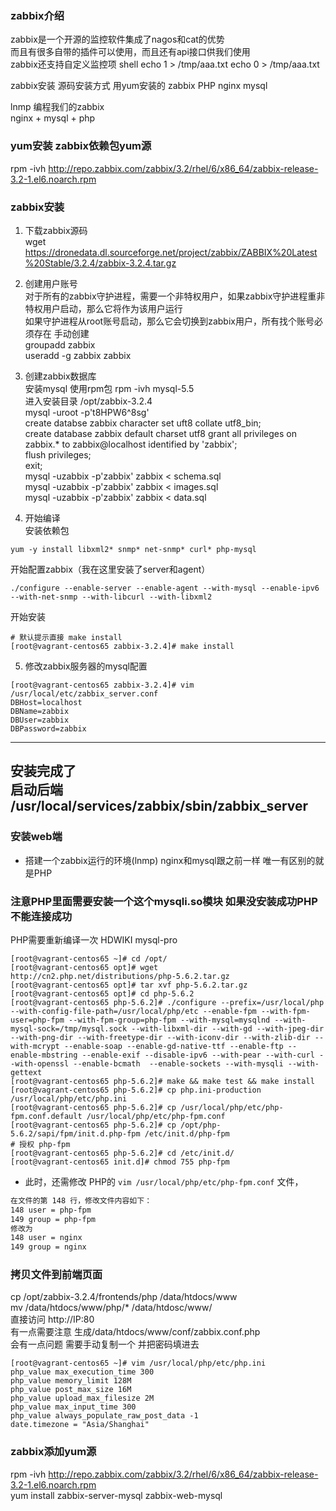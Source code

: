 ### zabbix介绍  
zabbix是一个开源的监控软件集成了nagos和cat的优势  
而且有很多自带的插件可以使用，而且还有api接口供我们使用  
zabbix还支持自定义监控项   shell echo 1 > /tmp/aaa.txt    echo 0 > /tmp/aaa.txt 

zabbix安装  源码安装方式
用yum安装的   zabbix  PHP nginx mysql 

lnmp 编程我们的zabbix   
nginx + mysql +  php  
### yum安装 zabbix依赖包yum源
rpm -ivh http://repo.zabbix.com/zabbix/3.2/rhel/6/x86_64/zabbix-release-3.2-1.el6.noarch.rpm  
### zabbix安装  
1. 下载zabbix源码  
wget https://dronedata.dl.sourceforge.net/project/zabbix/ZABBIX%20Latest%20Stable/3.2.4/zabbix-3.2.4.tar.gz  
2. 创建用户账号  
对于所有的zabbix守护进程，需要一个非特权用户，如果zabbix守护进程重非特权用户启动，那么它将作为该用户运行  
如果守护进程从root账号启动，那么它会切换到zabbix用户，所有找个账号必须存在 手动创建  
groupadd zabbix  
useradd -g zabbix zabbix  
3. 创建zabbix数据库  
安装mysql 使用rpm包 rpm -ivh mysql-5.5  
进入安装目录 /opt/zabbix-3.2.4  
mysql -uroot -p't8HPW6^8sg'  
create databse zabbix character set uft8 collate utf8_bin;  
create database zabbix default charset utf8
grant all privileges on zabbix.* to zabbix@localhost identified by 'zabbix';  
flush privileges;  
exit;  
mysql -uzabbix -p'zabbix' zabbix < schema.sql  
mysql -uzabbix -p'zabbix' zabbix < images.sql  
mysql -uzabbix -p'zabbix' zabbix < data.sql  
  
  
4. 开始编译  
安装依赖包  
```
yum -y install libxml2* snmp* net-snmp* curl* php-mysql  
```
开始配置zabbix（我在这里安装了server和agent）
```
./configure --enable-server --enable-agent --with-mysql --enable-ipv6 --with-net-snmp --with-libcurl --with-libxml2
```
开始安装
```
# 默认提示直接 make install
[root@vagrant-centos65 zabbix-3.2.4]# make install
```
5. 修改zabbix服务器的mysql配置
```shell
[root@vagrant-centos65 zabbix-3.2.4]# vim /usr/local/etc/zabbix_server.conf
DBHost=localhost
DBName=zabbix
DBUser=zabbix
DBPassword=zabbix
```

---  
安装完成了  
启动后端  
/usr/local/services/zabbix/sbin/zabbix_server  
---  
### 安装web端  
* 搭建一个zabbix运行的环境(lnmp)
nginx和mysql跟之前一样  唯一有区别的就是PHP

### 注意PHP里面需要安装一个这个mysqli.so模块   如果没安装成功PHP不能连接成功
PHP需要重新编译一次   HDWIKI    mysql-pro
```
[root@vagrant-centos65 ~]# cd /opt/
[root@vagrant-centos65 opt]# wget  http://cn2.php.net/distributions/php-5.6.2.tar.gz
[root@vagrant-centos65 opt]# tar xvf php-5.6.2.tar.gz
[root@vagrant-centos65 opt]# cd php-5.6.2
[root@vagrant-centos65 php-5.6.2]# ./configure --prefix=/usr/local/php --with-config-file-path=/usr/local/php/etc --enable-fpm --with-fpm-user=php-fpm --with-fpm-group=php-fpm --with-mysql=mysqlnd --with-mysql-sock=/tmp/mysql.sock --with-libxml-dir --with-gd --with-jpeg-dir --with-png-dir --with-freetype-dir --with-iconv-dir --with-zlib-dir --with-mcrypt --enable-soap --enable-gd-native-ttf --enable-ftp --enable-mbstring --enable-exif --disable-ipv6 --with-pear --with-curl --with-openssl --enable-bcmath  --enable-sockets --with-mysqli --with-gettext
[root@vagrant-centos65 php-5.6.2]# make && make test && make install
[root@vagrant-centos65 php-5.6.2]# cp php.ini-production /usr/local/php/etc/php.ini
[root@vagrant-centos65 php-5.6.2]# cp /usr/local/php/etc/php-fpm.conf.default /usr/local/php/etc/php-fpm.conf
[root@vagrant-centos65 php-5.6.2]# cp /opt/php-5.6.2/sapi/fpm/init.d.php-fpm /etc/init.d/php-fpm
# 授权 php-fpm
[root@vagrant-centos65 php-5.6.2]# cd /etc/init.d/
[root@vagrant-centos65 init.d]# chmod 755 php-fpm
```
* 此时，还需修改 PHP的 `vim /usr/local/php/etc/php-fpm.conf` 文件，
```txt
在文件的第 148 行，修改文件内容如下：
148 user = php-fpm
149 group = php-fpm
修改为
148 user = nginx
149 group = nginx
```
### 拷贝文件到前端页面
cp /opt/zabbix-3.2.4/frontends/php /data/htdocs/www  
mv /data/htdocs/www/php/* /data/htdosc/www/  
直接访问 http://IP:80  
有一点需要注意 生成/data/htdocs/www/conf/zabbix.conf.php  
会有一点问题 需要手动复制一个 并把密码填进去  
```
[root@vagrant-centos65 ~]# vim /usr/local/php/etc/php.ini 
php_value max_execution_time 300
php_value memory_limit 128M
php_value post_max_size 16M
php_value upload_max_filesize 2M
php_value max_input_time 300
php_value always_populate_raw_post_data -1
date.timezone = "Asia/Shanghai"
```
  
  
### zabbix添加yum源  
rpm -ivh http://repo.zabbix.com/zabbix/3.2/rhel/6/x86_64/zabbix-release-3.2-1.el6.noarch.rpm  
yum install zabbix-server-mysql zabbix-web-mysql  
  
  
  
  
  